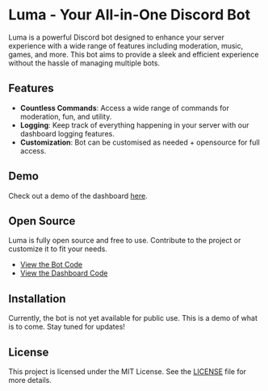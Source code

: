 # Luma - Your All-in-One Discord Bot

Luma is a powerful Discord bot designed to enhance your server experience with a wide range of features including moderation, music, games, and more. This bot aims to provide a sleek and efficient experience without the hassle of managing multiple bots.

## Features

- **Countless Commands**: Access a wide range of commands for moderation, fun, and utility.
- **Logging**: Keep track of everything happening in your server with our dashboard logging features.
- **Customization**: Bot can be customised as needed + opensource for full access.

## Demo

Check out a demo of the dashboard [here](https://www.youtube.com/watch?v=dB6_sUIvFoQ).

## Open Source

Luma is fully open source and free to use. Contribute to the project or customize it to fit your needs.

- [View the Bot Code](https://github.com/cloudyio/luma)
- [View the Dashboard Code](https://github.com/cloudyio/luma-dash)

## Installation

Currently, the bot is not yet available for public use. This is a demo of what is to come. Stay tuned for updates!

## License

This project is licensed under the MIT License. See the [LICENSE](https://github.com/cloudyio/luma-dash/blob/main/LICENSE) file for more details.


